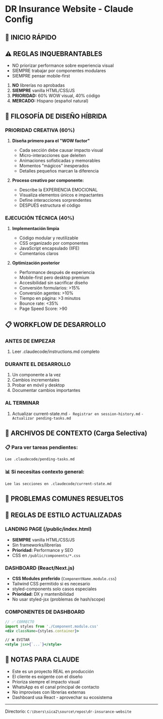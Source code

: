 # DR Insurance Website - Claude Config

## 🚀 INICIO RÁPIDO

## ⚠️ REGLAS INQUEBRANTABLES
- NO priorizar performance sobre experiencia visual
- SIEMPRE trabajar por componentes modulares
- SIEMPRE pensar mobile-first

1. **NO** librerías no aprobadas  
2. **SIEMPRE** vanilla HTML/CSS/JS
3. **PRIORIDAD:** 60% WOW visual, 40% código
4. **MERCADO:** Hispano (español natural)

## 🎨 FILOSOFÍA DE DISEÑO HÍBRIDA

### PRIORIDAD CREATIVA (60%)
1. **Diseña primero para el "WOW factor"**
   - Cada sección debe causar impacto visual
   - Micro-interacciones que deleiten
   - Animaciones sofisticadas y memorables
   - Momentos "mágicos" inesperados
   - Detalles pequeños marcan la diferencia

2. **Proceso creativo por componente:**
   - Describe la EXPERIENCIA EMOCIONAL
   - Visualiza elementos únicos e impactantes
   - Define interacciones sorprendentes
   - DESPUÉS estructura el código

### EJECUCIÓN TÉCNICA (40%)
1. **Implementación limpia**
   - Código modular y reutilizable
   - CSS organizado por componentes
   - JavaScript encapsulado (IIFE)
   - Comentarios claros

2. **Optimización posterior**
   - Performance después de experiencia
   - Mobile-first pero desktop premium
   - Accesibilidad sin sacrificar diseño
   - Conversión formularios: >15%
   - Conversión agentes: >10%
   - Tiempo en página: >3 minutos
   - Bounce rate: <35%
   - Page Speed Score: >90
   
## 📋 WORKFLOW DE DESARROLLO

### ANTES DE EMPEZAR

1. Leer .claudecode/instructions.md completo

### DURANTE EL DESARROLLO

1. Un componente a la vez
2. Cambios incrementales
3. Probar en móvil y desktop
4. Documentar cambios importantes

### AL TERMINAR
1. Actualizar current-state.md
`- Registrar en session-history.md`
`- Actualizar pending-tasks.md`

## 📁 ARCHIVOS DE CONTEXTO (Carga Selectiva)

### 📋 Para ver tareas pendientes:
`Lee .claudecode/pending-tasks.md`

### 📊 Si necesitas contexto general:
`Lee las secciones en .claudecode/current-state.md`

## 🚨 PROBLEMAS COMUNES RESUELTOS

## 🎨 REGLAS DE ESTILO ACTUALIZADAS

### LANDING PAGE (/public/index.html)
- **SIEMPRE** vanilla HTML/CSS/JS
- Sin frameworks/librerías
- **Prioridad:** Performance y SEO
- CSS en `/public/components/*.css`

### DASHBOARD (React/Next.js)
- **CSS Modules preferido** (`ComponentName.module.css`)
- Tailwind CSS permitido si es necesario
- styled-components solo casos especiales
- **Prioridad:** DX y mantenibilidad
- No usar styled-jsx (problemas de hash/scope)

### COMPONENTES DE DASHBOARD
```jsx
// ✅ CORRECTO
import styles from './Component.module.css'
<div className={styles.container}>

// ❌ EVITAR
<style jsx>{`...`}</style>
```

## 💬 NOTAS PARA CLAUDE

- Este es un proyecto REAL en producción
- El cliente es exigente con el diseño
- Prioriza siempre el impacto visual
- WhatsApp es el canal principal de contacto
- No improvises con librerías externas
- Dashboard usa React - aprovechar su ecosistema

---
Directorio: `C:\Users\sica2\source\repos\dr-insurance-website`